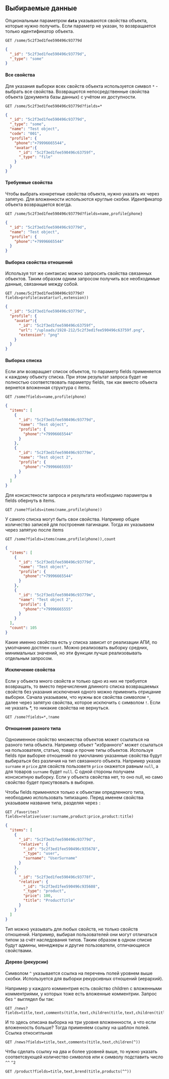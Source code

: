 ## Выбираемые данные

Опциональным параметром __`data`__ указываются свойства объекта, которые нужно получить. Если 
параметр не указан, то возвращается только идентификатор объекта.

```
GET /some/5c2f3ed1fee590496c93779d
```
```json
{
  "_id": "5c2f3ed1fee590496c93779d",
  "_type": "some"
}
```

#### Все свойства

Для указания выборки всех свойств объекта используется символ `*` - выбрать все свойства. 
Возвращются непосредственные свойства объекта (документа базы данных) с учётом их доступности. 

```
GET /some/5c2f3ed1fee590496c93779d?fields=*
```
```json
{
  "_id": "5c2f3ed1fee590496c93779d",
  "_type": "some",
  "name": "Test object",
  "code": "001",
  "profile": {
    "phone":"+79996665544",
    "avatar":{
      "_id": "5c2f3ed1fee590496c63759f",
      "_type": "file"
    }
  }
}
```

#### Требуемые свойства

Чтобы выбрать конкретные свойства объекта, нужно указать их через запятую. Для вложенности
использются круглые скобки. Идентфикатор объекта возвращается всегда.

```
GET /some/5c2f3ed1fee590496c93779d?fields=name,profile{phone}
```
```json
{
  "_id": "5c2f3ed1fee590496c93779d",
  "name": "Test object",
  "profile": {
    "phone":"+79996665544"
  }
}
```

#### Выборка свойства отношений


Используя тот же синтаксис можно запросить свойства связанных объектов. Таким образом одним запросом
получить все необходимые данные, связанные между собой.

```
GET /some/5c2f3ed1fee590496c93779d?fields=profile(avatar(url,extension))
```
```json
{
  "_id": "5c2f3ed1fee590496c93779d",
  "profile": {
    "avatar":{
      "_id": "5c2f3ed1fee590496c63759f",
      "url": "/uploads/1928-212/5c2f3ed1fee590496c63759f.png",
      "extension": "png"
    }
  }
}
```

#### Выборка списка

Если апи возвращает список объектов, то параметр fields применяется к каждому объекту списка. 
При этом результат запроса будет не полностью соответствовать параметру fields, так как вместо
объекта вернется вложенная структура с items.

```
GET /some?fields=name,profile(phone)
```

```json
{
  "items": [
    {
      "_id": "5c2f3ed1fee590496c93779d",
      "name": "Test object",
      "profile": {
        "phone":"+79996665544"
      }
    },
    {
      "_id": "5c2f3ed1fee590496c93779m",
      "name": "Test object 2",
      "profile": {
        "phone":"+79996665555"
      }
    }
  ]
}
```

Для консистености запроса и результата необходимо параметры в fields обернуть в items. 

```
GET /some?fields=items(name,profile(phone))
```

У самого списка могут быть свои свойства. Например общее количество записей для построения пагинации. 
Тогда их указываем через запятую после items
 
```
GET /some?fields=items(name,profile(phone)),count
```
```json
{
  "items": [
    {
      "_id": "5c2f3ed1fee590496c93779d",
      "name": "Test object",
      "profile": {
        "phone":"+79996665544"
      }
    },
    {
      "_id": "5c2f3ed1fee590496c93779m",
      "name": "Test object 2",
      "profile": {
        "phone":"+79996665555"
      }
    }
  ],
  "count": 105
}
```

Какие именно свойства есть у списка зависит от реализации АПИ, по умолчанию достпен `count`. 
Можно реализовать выборку средних, минимальных значений, но эти функции лучше реализовывать отдельным
запросом.

#### Исключение свойства

Если у объекта много свойств и только одно из них не требуется возвращать, то вместо перечисления
длинного списка возвращаемых свойств без указания исключения одного можно применить отрицание выборки.
Сачала указываем, что нужны все свойства символом `*`, далее через запятую свойства, которое исключить
с символом `!`. Если не указать *, то никакие свойства не вернуться.

```
GET /some?fields=*,!name
```

#### Отношения разного типа

Одноименное свойство множества объектов может ссылаться на разного типа объекта. Например объект "избранного"
может ссылаться на пользователя, статью, товар и прочие типы объектов. Используя fields при выборке 
отношений по умочланию указанные свойства будут выбираться без различия на тип связанного объекта.
Например указав `surname` и `price` для свойств пользоветя `price` окажется равным `null`, а для 
товаров `surname` будет `null`. С одной стороны получаем консиситную выборку. Если у объекта свойства
нет, то оно null, но само свойство будет присутвовать в выборке.

Чтобы fields применялся только к объектам опредленного типа, необходимо использовать типизацию.
Перед именем свойства указываем название типа, разделяя через `:`

```
GET /favorites?fields=relative(user:surname,product:price,product:title)
```  
```json
{
  "items": [
    {
      "_id": "5c2f3ed1fee590496c93779d",
      "relative": {
        "_id": "5c2f3ed1fee590496c935678",
        "_type": "user",
        "surname": "UserSurname"
      }
    },
    {
      "_id": "5c2f3ed1fee590496c93778f",
      "relative": {
        "_id": "5c2f3ed1fee590496c935608",
        "_type": "product",
        "price": 100,
        "title": "ProductTitle"
      }
    }
  ]
}
```

Тип можно указывать для любых свойств, не только свойств отношений. Например, выбирая пользователей
они могут отличаться типом за счёт наследования типов. Таким образом в одном списке будут админы,
менеджеры и другие пользователи, отличающиеся свойствами. 

#### Дерево (рекурсии)

Символом `^` указывается ссылка на перечень полей уровнем выше скобки. Используется для выборки
рекурсивных отношений (иерархий). 

Например у каждого комментрия есть свойство children с вложенными комментриями, у которых тоже есть
вложенные комментрии. Запрос без `^` выглядел бы так:

```
GET /news?fields=title,text,comments(title,text,children(title,text,children(title,text,children(title,text,children))
```

И то здесь описана выборка на три уровня вложеннности, а что если вложенность больше? Тогда применяем
ссылку на шаблон полей. Ссылка относитльная

```
GET /news?fields=title,text,comments(title,text,children(^))
```

Чтбы сделать ссылку на два и более уровней выше, то нужно указать соответсвующей количество 
символов или к символу подставить число `^^` `^2`

```
GET /product?fields=title,text,brend(title,products(^^))
```
